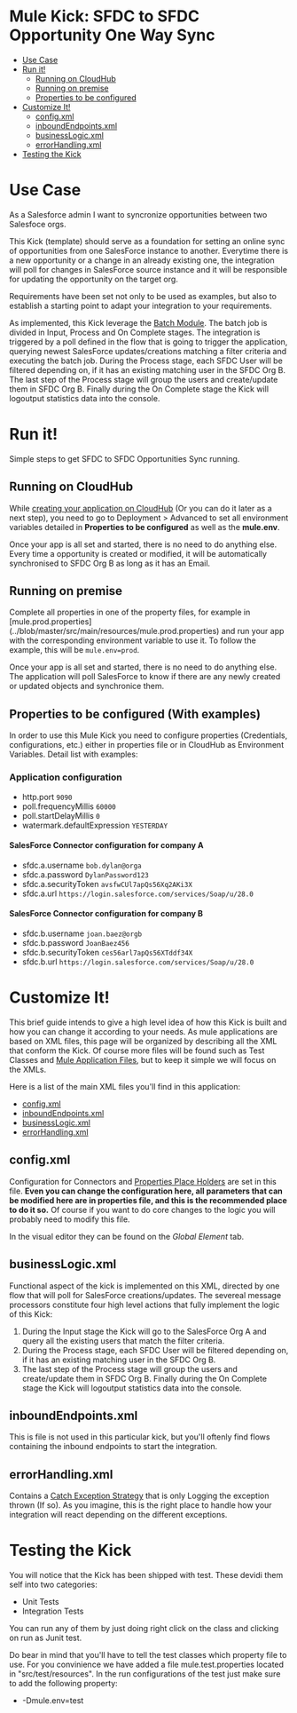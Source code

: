 # Mule Kick: SFDC to SFDC Opportunity One Way Sync

+ [Use Case](#usecase)
+ [Run it!](#runit)
    * [Running on CloudHub](#runoncloudhub)
    * [Running on premise](#runonopremise)
    * [Properties to be configured](#propertiestobeconfigured)
+ [Customize It!](#customizeit)
    * [config.xml](#configxml)
    * [inboundEndpoints.xml](#inboundendpointsxml)
    * [businessLogic.xml](#businesslogicxml)
    * [errorHandling.xml](#errorhandlingxml)
+ [Testing the Kick](#testingthekick)
 

# Use Case <a name="usecase"/>
As a Salesforce admin I want to syncronize opportunities between two Salesfoce orgs.

This Kick (template) should serve as a foundation for setting an online sync of opportunities from one SalesForce instance to another. Everytime there is a new opportunity or a change in an already existing one, the integration will poll for changes in SalesForce source instance and it will be responsible for updating the opportunity on the target org.

Requirements have been set not only to be used as examples, but also to establish a starting point to adapt your integration to your requirements.

As implemented, this Kick leverage the [Batch Module](http://www.mulesoft.org/documentation/display/current/Batch+Processing).
The batch job is divided in Input, Process and On Complete stages.
The integration is triggered by a poll defined in the flow that is going to trigger the application, querying newest SalesForce updates/creations matching a filter criteria and executing the batch job.
During the Process stage, each SFDC User will be filtered depending on, if it has an existing matching user in the SFDC Org B.
The last step of the Process stage will group the users and create/update them in SFDC Org B.
Finally during the On Complete stage the Kick will logoutput statistics data into the console.

# Run it!

Simple steps to get SFDC to SFDC Opportunities Sync running.

## Running on CloudHub <a name="runoncloudhub"/>

While [creating your application on CloudHub](http://www.mulesoft.org/documentation/display/current/Hello+World+on+CloudHub) (Or you can do it later as a next step), you need to go to Deployment > Advanced to set all environment variables detailed in **Properties to be configured** as well as the **mule.env**. 

Once your app is all set and started, there is no need to do anything else. Every time a opportunity is created or modified, it will be automatically synchronised to SFDC Org B as long as it has an Email.


## Running on premise <a name="runonopremise"/>
Complete all properties in one of the property files, for example in [mule.prod.properties] (../blob/master/src/main/resources/mule.prod.properties) and run your app with the corresponding environment variable to use it. To follow the example, this will be `mule.env=prod`.

Once your app is all set and started, there is no need to do anything else. The application will poll SalesForce to know if there are any newly created or updated objects and synchronice them.

## Properties to be configured (With examples) <a name="propertiestobeconfigured"/>

In order to use this Mule Kick you need to configure properties (Credentials, configurations, etc.) either in properties file or in CloudHub as Environment Variables. Detail list with examples:

### Application configuration
+ http.port `9090` 
+ poll.frequencyMillis `60000`
+ poll.startDelayMillis `0`
+ watermark.defaultExpression `YESTERDAY`

#### SalesForce Connector configuration for company A
+ sfdc.a.username `bob.dylan@orga`
+ sfdc.a.password `DylanPassword123`
+ sfdc.a.securityToken `avsfwCUl7apQs56Xq2AKi3X`
+ sfdc.a.url `https://login.salesforce.com/services/Soap/u/28.0`

#### SalesForce Connector configuration for company B
+ sfdc.b.username `joan.baez@orgb`
+ sfdc.b.password `JoanBaez456`
+ sfdc.b.securityToken `ces56arl7apQs56XTddf34X`
+ sfdc.b.url `https://login.salesforce.com/services/Soap/u/28.0`

# Customize It!<a name="customizeit"/>

This brief guide intends to give a high level idea of how this Kick is built and how you can change it according to your needs.
As mule applications are based on XML files, this page will be organized by describing all the XML that conform the Kick.
Of course more files will be found such as Test Classes and [Mule Application Files](http://www.mulesoft.org/documentation/display/current/Application+Format), but to keep it simple we will focus on the XMLs.

Here is a list of the main XML files you'll find in this application:

* [config.xml](#configxml)
* [inboundEndpoints.xml](#inboundendpointsxml)
* [businessLogic.xml](#businesslogicxml)
* [errorHandling.xml](#errorhandlingxml)


## config.xml<a name="configxml"/>
Configuration for Connectors and [Properties Place Holders](http://www.mulesoft.org/documentation/display/current/Configuring+Properties) are set in this file. **Even you can change the configuration here, all parameters that can be modified here are in properties file, and this is the recommended place to do it so.** Of course if you want to do core changes to the logic you will probably need to modify this file.

In the visual editor they can be found on the *Global Element* tab.


## businessLogic.xml<a name="businesslogicxml"/>
Functional aspect of the kick is implemented on this XML, directed by one flow that will poll for SalesForce creations/updates. The severeal message processors constitute four high level actions that fully implement the logic of this Kick:

1. During the Input stage the Kick will go to the SalesForce Org A and query all the existing users that match the filter criteria.
2. During the Process stage, each SFDC User will be filtered depending on, if it has an existing matching user in the SFDC Org B.
3. The last step of the Process stage will group the users and create/update them in SFDC Org B.
Finally during the On Complete stage the Kick will logoutput statistics data into the console.

## inboundEndpoints.xml<a name="inboundendpointsxml"/>
This is file is not used in this particular kick, but you'll oftenly find flows containing the inbound endpoints to start the integration.

## errorHandling.xml<a name="errorhandlingxml"/>
Contains a [Catch Exception Strategy](http://www.mulesoft.org/documentation/display/current/Catch+Exception+Strategy) that is only Logging the exception thrown (If so). As you imagine, this is the right place to handle how your integration will react depending on the different exceptions.

# Testing the Kick <a name="testingthekick"/>

You will notice that the Kick has been shipped with test.
These devidi them self into two categories:

+ Unit Tests
+ Integration Tests

You can run any of them by just doing right click on the class and clicking on run as Junit test.

Do bear in mind that you'll have to tell the test classes which property file to use.
For you convinience we have added a file mule.test.properties located in "src/test/resources".
In the run configurations of the test just make sure to add the following property:

+ -Dmule.env=test
